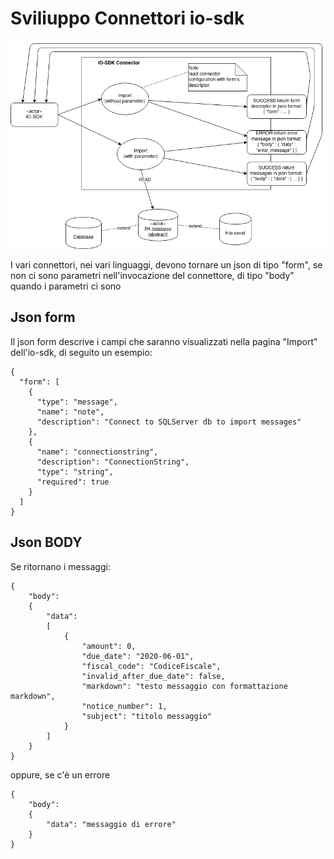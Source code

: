 # Sviliuppo Connettori io-sdk 

![connector](/docs/images/UseCase-IO-SDK-Connector.png)

I vari connettori, nei vari linguaggi, devono tornare un json di tipo "form", se non ci sono parametri nell'invocazione del connettore, di tipo "body" quando i parametri ci sono  

## Json form

Il json form descrive i campi che saranno visualizzati nella pagina "Import" dell'io-sdk, di seguito un esempio:


```
{
  "form": [
    {
      "type": "message",
      "name": "note",
      "description": "Connect to SQLServer db to import messages"
    },
    {
      "name": "connectionstring",
      "description": "ConnectionString",
      "type": "string",
      "required": true
    }
  ]
}
```


## Json BODY  

Se ritornano i messaggi:  

```
{
    "body": 
    {
        "data":
        [
            {
                "amount": 0,
                "due_date": "2020-06-01",
                "fiscal_code": "CodiceFiscale",
                "invalid_after_due_date": false,
                "markdown": "testo messaggio con formattazione markdown",
                "notice_number": 1,
                "subject": "titolo messaggio"
            }
        ]
    }
}

```

oppure, se c'è un errore  

```
{
    "body": 
    {
        "data": "messaggio di errore"
    }
}
```

